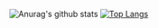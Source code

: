 ![Anurag's github stats](https://github-readme-stats.vercel.app/api?username=ChanTsune&count_private=true)
[![Top Langs](https://github-readme-stats.vercel.app/api/top-langs/?username=ChanTsune&layout=compact)](https://github.com/anuraghazra/github-readme-stats)  

<!--
**ChanTsune/ChanTsune** is a ✨ _special_ ✨ repository because its `README.md` (this file) appears on your GitHub profile.

Here are some ideas to get you started:

- 🔭 I’m currently working on ...
- 🌱 I’m currently learning ...
- 👯 I’m looking to collaborate on ...
- 🤔 I’m looking for help with ...
- 💬 Ask me about ...
- 📫 How to reach me: ...
- 😄 Pronouns: ...
- ⚡ Fun fact: ...
-->
